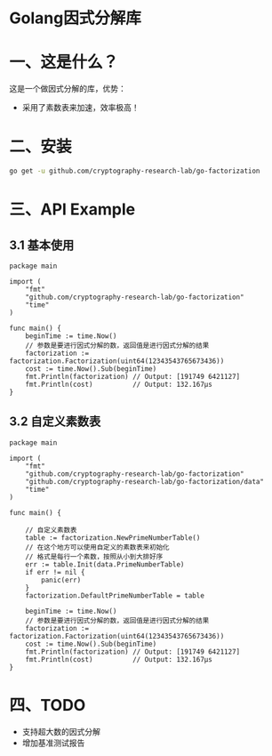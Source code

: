 #  Golang因式分解库

# 一、这是什么？

这是一个做因式分解的库，优势：

- 采用了素数表来加速，效率极高！

# 二、安装

```bash
go get -u github.com/cryptography-research-lab/go-factorization
```

# 三、API Example

## 3.1 基本使用

```golang
package main

import (
	"fmt"
	"github.com/cryptography-research-lab/go-factorization"
	"time"
)

func main() {
	beginTime := time.Now()
	// 参数是要进行因式分解的数，返回值是进行因式分解的结果
	factorization := factorization.Factorization(uint64(12343543765673436))
	cost := time.Now().Sub(beginTime)
	fmt.Println(factorization) // Output: [191749 6421127]
	fmt.Println(cost)          // Output: 132.167µs
}
```

## 3.2 自定义素数表

```golang
package main

import (
	"fmt"
	"github.com/cryptography-research-lab/go-factorization"
	"github.com/cryptography-research-lab/go-factorization/data"
	"time"
)

func main() {

	// 自定义素数表
	table := factorization.NewPrimeNumberTable()
	// 在这个地方可以使用自定义的素数表来初始化
	// 格式是每行一个素数，按照从小到大排好序
	err := table.Init(data.PrimeNumberTable)
	if err != nil {
		panic(err)
	}
	factorization.DefaultPrimeNumberTable = table

	beginTime := time.Now()
	// 参数是要进行因式分解的数，返回值是进行因式分解的结果
	factorization := factorization.Factorization(uint64(12343543765673436))
	cost := time.Now().Sub(beginTime)
	fmt.Println(factorization) // Output: [191749 6421127]
	fmt.Println(cost)          // Output: 132.167µs
}
```

# 四、TODO

- 支持超大数的因式分解
- 增加基准测试报告





